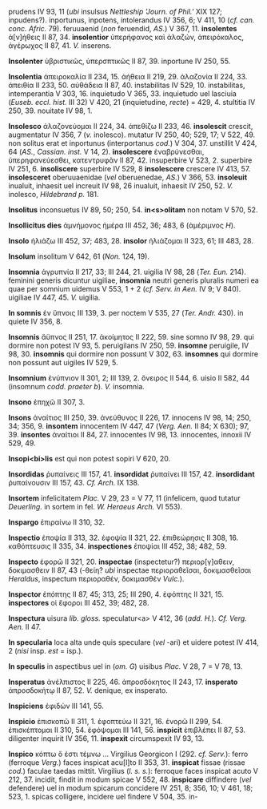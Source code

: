 prudens IV 93, 11 (*ubi* insulsus *Nettleship 'Journ. of Phil.'* XIX
127; inpudens?). inportunus, inpotens, intolerandus IV 356, 6; V 411, 10
(*cf. can. conc. Afric.* 79). feruuaenid (*non* feruendid, *AS.*) V 367,
11. **insolentes** ἀ[ν]ήθεις II 87, 34. **insolentior** ὑπερήφανος καὶ
ἀλαζών, ἀπειρόκαλος, ἀγέρωχος II 87, 41. *V.* inserens.

**Insolenter** ὑβριστικῶς, ὑπερσπτικῶς II 87, 39. inportune IV 250, 55.

**Insolentia** ἀπειροκαλία II 234, 15. ἀήθεια II 219, 29. ἀλαζονία II
224, 33. ἀπειθία II 233, 50. αὐθάδεια II 87, 40. instabilitas IV 529,
10. instabilitas, intemperantia V 303, 16. inquietudo V 365, 33.
inquietudo uel lasciuia (*Euseb. eccl. hist.* III 32) V 420, 21
(inquietudine, *recte*) = 429, 4. stultitia IV 250, 39. nouitate IV 98,
1.

**Insolesco** ἀλαζονεύομαι II 224, 34. ἀπεθίζω II 233, 46.
**insolescit** crescit, augmentatur IV 356, 7 (*v.* inolesco). mutatur
IV 250, 40; 529, 17; V 522, 49. non solitus erat et inportunus
(interportanus *cod.*) V 304, 37. unstillit V 424, 64 (*AS.*, *Cassian.
inst.* V 14, 2). **insolescere** ἐναβρύνεσθαι, ὑπερηφανεύεσθει,
κατεντρυφᾶν II 87, 42. insuperbire V 523, 2. superbire IV 251, 6.
**insoliscere** superbire IV 529, 8 **insolescere** crescere IV 413, 57.
**insolesceret** oberuuaenidae (*vel* oberuenedae, *AS.*) V 366, 53.
**insoleuit** inualuit, inhaesit uel increuit IV 98, 26 inualuit,
inhaesit IV 250, 52. *V.* inolesco, *Hildebrand p.* 181.

**Insolitus** inconsuetus IV 89, 50; 250, 54. **in\<s\>olitam** non
notam V 570, 52.

**Insollicitus dies** ἀμνήμονος ἡμέρα III 452, 36; 483, 6 (ἀμέριμνος
*H*).

**Insolo** ἡλιάζω III 452, 37; 483, 28. **insolor** ἡλιάζομαι II 323,
61; III 483, 28.

**Insolum** insolitum V 642, 61 (*Non.* 124, 19).

**Insomnia** ἀγρυπνία II 217, 33; III 244, 21. uigilia IV 98, 28 (*Ter.*
*Eun.* 214). feminini generis dicuntur uigiliae, **insomnia** neutri
generis pluralis nu­meri ea quae per somnium uidemus V 553, 1 + 2 (*cf.*
*Serv. in Aen.* IV 9; V 840). uigiliae IV 447, 45. *V.* uigilia.

**In somnis** ἐν ὕπνοις III 139, 3. per noctem V 535, 27 (*Ter. Andr.*
430). in quiete IV 356, 8.

**Insomnis** ἄϋπνος II 251, 17. ἀκοίμητος II 222, 59. sine somno IV 98,
29. qui dormire non potest IV 93, 5. peruigilans IV 250, 59. **insomne**
peruigile, IV 98, 30. **insomnis** qui dormire non possunt V 302, 63.
**insomnes** qui dormire non possunt aut uigiles IV 529, 5.

**Insomnium** ἐνύπνιον II 301, 2; III 139, 2. ὄνειρος II 544, 6. uisio
II 582, 44 (insomnum *codd. praeter b*). *V.* insomnia.

**Insono** ἐπηχῶ II 307, 3.

**Insons** ἀναίτιος III 250, 39. ἀνεύθυνος II 226, 17. innocens IV 98,
14; 250, 34; 356, 9. **insontem** innocentem IV 447, 47 (*Verg. Aen.*
II 84; X 630); 97, 39. **insontes** ἀναίτιοι II 84, 27. innocentes IV
98, 13. innocentes, innoxii IV 529, 49.

**Insopi\<bi\>lis** est qui non potest sopiri V 620, 20.

**Insordidas** ῥυπαίνεις III 157, 41. **insordidat** ῥυπαίνει III 157,
42. **insordidant** ῥυπαίνουσιν III 157, 43. *Cf. Arch.* IX 138.

**Insortem** infelicitatem *Plac.* V 29, 23 = V 77, 11 (infelicem, quod
tutatur *Deuerling.* in sortem in fel. *W. Heraeus Arch.* VI 553).

**Inspargo** ἐπιραίνω II 310, 32.

**Inspectio** ἐποψία II 313, 32. ἐφοψία II 321, 22. ἐπιθεώρησις II 308,
16. καθόπτευσις II 335, 34. **inspectiones** ἐποψίαι III 452, 38; 482,
59.

**Inspecto** ἐφορῶ II 321, 20. **inspectae** (inspectetur?)
περιορ[γ]αθειν, δοκιμασθειν II 87, 43 (-θείη? *ubi* inspectae
περιοραθεῖσαι, δοκιμασθεῖσαι *Heraldus*, inspectum περιοραθέν,
δοκιμασθέν *Vulc.*).

**Inspector** ἐπόπτης II 87, 45; 313, 25; III 290, 4. ἐφόπτης II 321,
15. **inspectores** οἱ ἔφοροι III 452, 39; 482, 28.

**Inspectura** uisura *lib. gloss.* speculatur\<a\> V 412, 36 (*add.
H.*). *Cf. Verg. Aen.* II 47.

**In specularia** loca alta unde quis speculare (*vel* -ari) et uidere
potest IV 414, 2 (*nisi* insp. *est* = isp.).

**In speculis** in aspectibus uel in (*om. G*) uisibus *Plac.* V 28, 7
= V 78, 13.

**Insperatus** ἀνέλπιστος II 225, 46. ἀπροσδόκητος II 243, 17.
**insperato** ἀπροσδοκήτῳ II 87, 52. *V.* denique, ex insperato.

**Inspiciens** ἐφιδών III 141, 55.

**Inspicio** ἐπισκοπῶ II 311, 1. ἐφοπτεύω II 321, 16. ἐνορῶ II 299, 54.
ἐπισκέπτομαι II 310, 54. ἐφόψομαι III 141, 56. **inspicit** ἐπιβλέπει II
87, 53. diligenter inquirit IV 356, 11. **inspexit** circumspexit IV 93,
13.

**Inspico** κόπτω ὅ ἐστι τέμνω ... Virgilius Georgicon I (292. *cf.
Serv.*): ferro (ferroque *Verg.*) faces inspicat acu[l]to II 353, 31.
**inspicat** fissae (rissae *cod.*) faculae taedas mittit. Virgilius
(*l. s. s.*): ferroque faces inspicat acuto V 212, 37. incidit, findit
in modum spicae V 552, 48. **inspicare** diffindere (*vel* defendere)
uel in modum spicarum concidere IV 251, 8; 356, 10; V 461, 18; 523, 1.
spicas colligere, incidere uel findere V 504, 35. in­-
